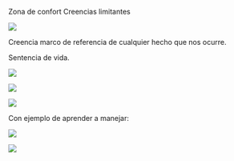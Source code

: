 Zona de confort
Creencias limitantes


![](ppt-4-laboral.png)

Creencia marco de referencia de cualquier hecho que nos ocurre.

Sentencia de vida.

![](ppt-5-laboral.png)

![](ppt-6-laboral.png)

![](ppt-7-laboral.png)

Con ejemplo de aprender a manejar:

![](ppt-8-laboral.png)

![](ppt-9-laboral.png)


